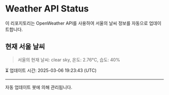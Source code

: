 
# Weather API Status

이 리포지토리는 OpenWeather API를 사용하여 서울의 날씨 정보를 자동으로 업데이트합니다.

## 현재 서울 날씨
> 서울의 현재 날씨: clear sky, 온도: 2.76°C, 습도: 40%

⏳ 업데이트 시간: 2025-03-06 19:23:43 (UTC)

---
자동 업데이트 봇에 의해 관리됩니다.
